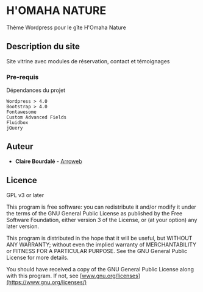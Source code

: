 # H'OMAHA NATURE

Thème Wordpress pour le gîte H'Omaha Nature

## Description du site

Site vitrine avec modules de réservation, contact et témoignages

### Pre-requis

Dépendances du projet

```
Wordpress > 4.0
Bootstrap > 4.0
Fontawesome
Custom Advanced Fields
Fluidbox
jQuery
```


## Auteur

* **Claire Bourdalé** - [Arroweb](https://arroweb.net)

## Licence

GPL v3 or later

This program is free software: you can redistribute it and/or modify
it under the terms of the GNU General Public License as published by
the Free Software Foundation, either version 3 of the License, or
(at your option) any later version.

This program is distributed in the hope that it will be useful,
but WITHOUT ANY WARRANTY; without even the implied warranty of
MERCHANTABILITY or FITNESS FOR A PARTICULAR PURPOSE.  See the
GNU General Public License for more details.

You should have received a copy of the GNU General Public License
along with this program.  If not, see [www.gnu.org/licenses](https://www.gnu.org/licenses/)



